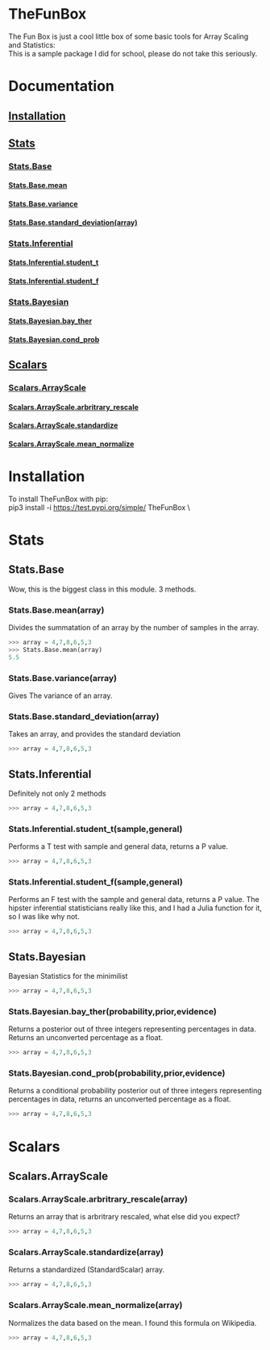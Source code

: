 # TheFunBox
The Fun Box is just a cool little box of some basic tools for Array Scaling and Statistics: \
This is a sample package I did for school, please do not take this seriously.
# Documentation
## [Installation](https://github.com/emmettgb/TheFunBox#installation)
## [Stats](https://github.com/emmettgb/TheFunBox#stats)
### [Stats.Base](https://github.com/emmettgb/TheFunBox#statsbase)
#### [Stats.Base.mean](https://github.com/emmettgb/TheFunBox#statsbasemeanarray)
#### [Stats.Base.variance](https://github.com/emmettgb/TheFunBox#statsbasevariancearray)
#### [Stats.Base.standard_deviation(array)](https://github.com/emmettgb/TheFunBox#statsbasestandard_deviationarray)
### [Stats.Inferential](https://github.com/emmettgb/TheFunBox#statsinferential)
#### [Stats.Inferential.student_t](https://github.com/emmettgb/TheFunBox#statsinferentialstudent_tsamplegeneral)
#### [Stats.Inferential.student_f](https://github.com/emmettgb/TheFunBox#statsinferentialstudent_fsamplegeneral)
### [Stats.Bayesian](https://github.com/emmettgb/TheFunBox#statsbayesian)
#### [Stats.Bayesian.bay_ther](https://github.com/emmettgb/TheFunBox#statsbayesianbay_therprobabilitypriorevidence)
#### [Stats.Bayesian.cond_prob](https://github.com/emmettgb/TheFunBox#statsbayesiancond_probprobabilitypriorevidence)
## [Scalars](https://github.com/emmettgb/TheFunBox#scalars)
### [Scalars.ArrayScale](https://github.com/emmettgb/TheFunBox#scalarsarrayscale)
#### [Scalars.ArrayScale.arbritrary_rescale](https://github.com/emmettgb/TheFunBox#scalarsarrayscalearbritrary_rescalearray)
#### [Scalars.ArrayScale.standardize](https://github.com/emmettgb/TheFunBox#scalarsarrayscalestandardizearray)
#### [Scalars.ArrayScale.mean_normalize](https://github.com/emmettgb/TheFunBox#scalarsarrayscalemean_normalizearray)
# Installation
To install TheFunBox with pip: \
pip3 install -i https://test.pypi.org/simple/ TheFunBox \
# Stats
## Stats.Base
Wow, this is the biggest class in this module. 3 methods.
### Stats.Base.mean(array)
Divides the summatation of an array by the number of samples in the array.
```python
>>> array = 4,7,8,6,5,3
>>> Stats.Base.mean(array)
5.5

```
### Stats.Base.variance(array)
Gives The variance of an array.

### Stats.Base.standard_deviation(array)
Takes an array, and provides the standard deviation
```python
>>> array = 4,7,8,6,5,3

```
## Stats.Inferential
Definitely not only 2 methods
```python
>>> array = 4,7,8,6,5,3

```
### Stats.Inferential.student_t(sample,general)
Performs a T test with sample and general data, returns a P value.
```python
>>> array = 4,7,8,6,5,3

```
### Stats.Inferential.student_f(sample,general)
Performs an F test with the sample and general data, returns a P value. The hipster inferential statisticians really like this, and I had a Julia function for it, so I was like why not.
```python
>>> array = 4,7,8,6,5,3

```
## Stats.Bayesian
Bayesian Statistics for the minimilist
```python
>>> array = 4,7,8,6,5,3

```
### Stats.Bayesian.bay_ther(probability,prior,evidence)
Returns a posterior out of three integers representing percentages in data. Returns an unconverted percentage as a float.
```python
>>> array = 4,7,8,6,5,3

```
### Stats.Bayesian.cond_prob(probability,prior,evidence)
Returns a conditional probability posterior out of three integers representing percentages in data, returns an unconverted percentage as a float.
```python
>>> array = 4,7,8,6,5,3

```
# Scalars
## Scalars.ArrayScale
### Scalars.ArrayScale.arbritrary_rescale(array)
Returns an array that is arbritrary rescaled, what else did you expect?
```python
>>> array = 4,7,8,6,5,3

```
### Scalars.ArrayScale.standardize(array)
Returns a standardized (StandardScalar) array.
```python
>>> array = 4,7,8,6,5,3

```
### Scalars.ArrayScale.mean_normalize(array)
Normalizes the data based on the mean. I found this formula on Wikipedia.
```python
>>> array = 4,7,8,6,5,3

```
